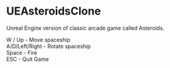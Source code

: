 # UEAsteroidsClone
Unreal Engine version of classic arcade game called Asteroids.

W / Up - Move spaceship <br>
A/D/Left/Right - Rotate spaceship <br>
Space - Fire <br>
ESC - Quit Game <br>
